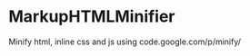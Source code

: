MarkupHTMLMinifier
==================

Minify html, inline css and js using code.google.com/p/minify/
